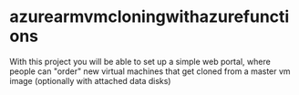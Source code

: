 # azurearmvmcloningwithazurefunctions
With this project you will be able to set up a simple web portal, where people can "order" new virtual machines that get cloned from a master vm image (optionally with attached data disks)
